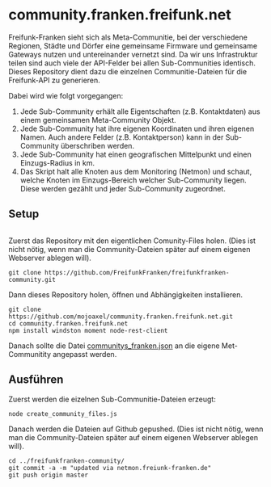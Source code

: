 community.franken.freifunk.net
==============================

Freifunk-Franken sieht sich als Meta-Communitie, bei der verschiedene Regionen, Städte und Dörfer eine gemeinsame Firmware und gemeinsame Gateways nutzen und untereinander vernetzt sind. Da wir uns Infrastruktur teilen sind auch viele der API-Felder bei allen Sub-Communities identisch. Dieses Repository dient dazu die einzelnen Communitie-Dateien für die Freifunk-API zu generieren.

Dabei wird wie folgt vorgegangen:

1. Jede Sub-Community erhält alle Eigentschaften (z.B. Kontaktdaten) aus einem gemeinsamen Meta-Community Objekt.
2. Jede Sub-Community hat ihre eigenen Koordinaten und ihren eigenen Namen. Auch andere Felder (z.B. Kontaktperson) kann in der Sub-Community überschriben werden.
3. Jede Sub-Community hat einen geografischen Mittelpunkt und einen Einzugs-Radius in km.
4. Das Skript halt alle Knoten aus dem Monitoring (Netmon) und schaut, welche Knoten im Einzugs-Bereich welcher Sub-Community liegen. Diese werden gezählt und jeder Sub-Community zugeordnet.

Setup
-----

```

```

Zuerst das Repository mit den eigentlichen Comunity-Files holen. (Dies ist nicht nötig, wenn man die Community-Dateien später auf einem eigenen Webserver ablegen will).

```
git clone https://github.com/FreifunkFranken/freifunkfranken-community.git
```

Dann dieses Repository holen, öffnen und Abhängigkeiten installieren.

```
git clone https://github.com/mojoaxel/community.franken.freifunk.net.git
cd community.franken.freifunk.net
npm install windston moment node-rest-client
```

Danach sollte die Datei [communitys_franken.json](https://github.com/FreifunkFranken/community.franken.freifunk.net/blob/master/communitys_franken.json) an die eigene Met-Communitity angepasst werden.


Ausführen
---------

Zuerst werden die eizelnen Sub-Communitie-Dateien erzeugt:
```
node create_community_files.js
```

Danach werden die Dateien auf Github gepushed. (Dies ist nicht nötig, wenn man die Community-Dateien später auf einem eigenen Webserver ablegen will).

```
cd ../freifunkfranken-community/
git commit -a -m "updated via netmon.freiunk-franken.de"
git push origin master
```

